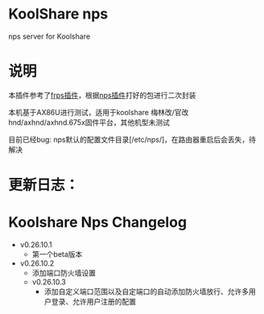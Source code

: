 # KoolShare nps

nps server for Koolshare

# 说明

本插件参考了[frps插件](https://github.com/koolshare/rogsoft)，根据[nps插件](https://github.com/ehang-io/nps)打好的包进行二次封装

本机基于AX86U进行测试，适用于koolshare 梅林改/官改 hnd/axhnd/axhnd.675x固件平台，其他机型未测试

目前已经bug: nps默认的配置文件目录[/etc/nps/]，在路由器重启后会丢失，待解决

# 更新日志：

Koolshare Nps Changelog
===========================================
- v0.26.10.1
  - 第一个beta版本
- v0.26.10.2
    - 添加端口防火墙设置
  - v0.26.10.3
    - 添加自定义端口范围以及自定端口的自动添加防火墙放行、允许多用户登录、允许用户注册的配置
